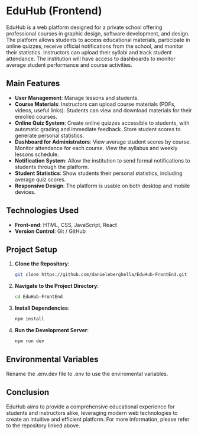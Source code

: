 # EduHub (Frontend)

EduHub is a web platform designed for a private school offering professional courses in graphic design, software development, and design. The platform allows students to access educational materials, participate in online quizzes, receive official notifications from the school, and monitor their statistics. Instructors can upload their syllabi and track student attendance. The institution will have access to dashboards to monitor average student performance and course activities.

## Main Features

- **User Management**: Manage lessons and students.
- **Course Materials**: Instructors can upload course materials (PDFs, videos, useful links). Students can view and download materials for their enrolled courses.
- **Online Quiz System**: Create online quizzes accessible to students, with automatic grading and immediate feedback. Store student scores to generate personal statistics.
- **Dashboard for Administrators**: View average student scores by course. Monitor attendance for each course. View the syllabus and weekly lessons schedule.
- **Notification System**: Allow the institution to send formal notifications to students through the platform.
- **Student Statistics**: Show students their personal statistics, including average quiz scores.
- **Responsive Design**: The platform is usable on both desktop and mobile devices.

## Technologies Used

- **Front-end**: HTML, CSS, JavaScript, React
- **Version Control**: Git / GitHub

## Project Setup

1. **Clone the Repository**:
   ```bash
   git clone https://github.com/danieleberghella/EduHub-FrontEnd.git
   ```

2. **Navigate to the Project Directory**:
   ```bash
   cd EduHub-FrontEnd
   ```

3. **Install Dependencies**:
   ```bash
   npm install
   ```

4. **Run the Development Server**:
   ```bash
   npm run dev
   ```

## Environmental Variables
Rename the .env.dev file to .env to use the enviromental variables.


## Conclusion

EduHub aims to provide a comprehensive educational experience for students and instructors alike, leveraging modern web technologies to create an intuitive and efficient platform. For more information, please refer to the repository linked above.
